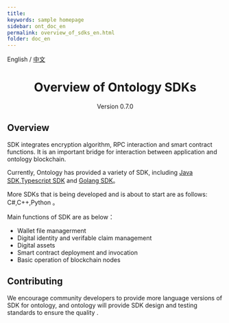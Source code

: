 ```yaml
---
title: 
keywords: sample homepage
sidebar: ont_doc_en
permalink: overview_of_sdks_en.html
folder: doc_en
---
```


English / [中文](./overview_of_sdks_zh.html)

<h1 align="center">Overview of Ontology SDKs</h1>
<p align="center" class="version">Version 0.7.0 </p>

## Overview

SDK integrates encryption algorithm, RPC interaction and smart contract functions. It is an important bridge for interaction between application and ontology blockchain.

Currently, Ontology has provided a variety of SDK, including [Java SDK](https://github.com/ontio/ontology-java-sdk),[Typescript SDK](https://github.com/ontio/ontology-typescript-sdk) and  [Golang SDK](https://github.com/ontio/ontology-go-sdk)。

More SDKs that is being developed and is about to start are as follows: C#,C++,Python 。

Main functions of SDK are as below：

* Wallet file managerment
* Digital identity and verifable claim management
* Digital assets
* Smart contract deployment and invocation
* Basic operation of blockchain nodes

## Contributing

We encourage community developers to provide more language versions of SDK for ontology, and ontology will provide SDK design and testing standards to ensure the quality .
